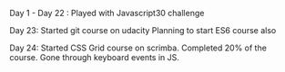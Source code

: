 Day 1 - Day 22 :
Played with Javascript30 challenge

Day 23:
Started git course on udacity
Planning to start ES6 course also

Day 24:
Started CSS Grid course on scrimba. Completed 20% of the course. Gone through keyboard events in JS. 